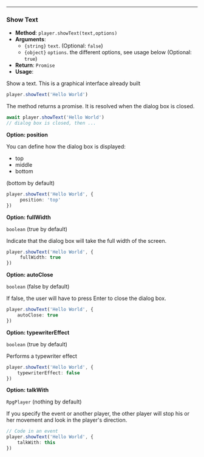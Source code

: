 
---
### Show Text 
- **Method**: `player.showText(text,options)`
- **Arguments**:
    - `{string}` `text`.  (Optional: `false`)
    - `{object}` `options`. the different options, see usage below (Optional: `true`)
- **Return**: `Promise`   
- **Usage**:


Show a text. This is a graphical interface already built

```ts
player.showText('Hello World')
```

The method returns a promise. It is resolved when the dialog box is closed.

```ts
await player.showText('Hello World')
// dialog box is closed, then ...
```

**Option: position**

You can define how the dialog box is displayed:
- top
- middle
- bottom

(bottom by default)

```ts
player.showText('Hello World', {
     position: 'top'
})
```

**Option: fullWidth**

`boolean` (true by default)

Indicate that the dialog box will take the full width of the screen.

```ts
player.showText('Hello World', {
     fullWidth: true
})
```

**Option: autoClose**

`boolean` (false by default)

If false, the user will have to press Enter to close the dialog box.

 ```ts
player.showText('Hello World', {
     autoClose: true
})
```

**Option: typewriterEffect**

`boolean` (true by default)

Performs a typewriter effect

 ```ts
player.showText('Hello World', {
     typewriterEffect: false
})
```

**Option: talkWith**

`RpgPlayer` (nothing by default)

If you specify the event or another player, the other player will stop his or her movement and look in the player's direction.

 ```ts
// Code in an event
player.showText('Hello World', {
     talkWith: this
})
```

